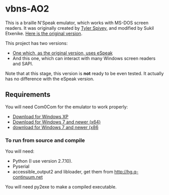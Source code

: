 # vbns-AO2
This is a braille N'Speak emulator, which works with MS-DOS screen readers. It was originally created by [Tyler Spivey](https://www.allinaccess.com), and modified by Sukil Etxenike. [Here is the original version](http://batsupport.com/unsupported/dosbox/vbns.zip).

This project has two versions:
* [One  which, as the original version, uses eSpeak](https://github.com/sukiletxe/vbns-espeak)
* And this one, which can interact with many Windows screen readers and SAPI.

Note that at this stage, this version is **not** ready to be even tested. It actually has no difference with the eSpeak version.

## Requirements
You will need Com0Com for the emulator to work properly:
* [Download for Windows XP](http://sourceforge.net/projects/com0com/files/com0com/3.0.0.0/com0com-3.0.0.0-i386-and-x64-unsigned.zip/download)
* [Download for Windows 7 and newer (x64)](http://code.google.com/p/powersdr-iq/downloads/detail?name=setup_com0com_W7_x64_signed.exe&can=2&q=)
* [download for Windows 7 and newer (x86](http://code.google.com/p/powersdr-iq/downloads/detail?name=setup_com0com_W7_x86_signed.exe&can=2&q=)

### To run from source and compile
You will need:
* Python (I use version 2.7.10).
* Pyserial
* accessible_output2 and libloader, get them from <http://hg.q-continuum.net>

You will need py2exe to make a compiled executable.

